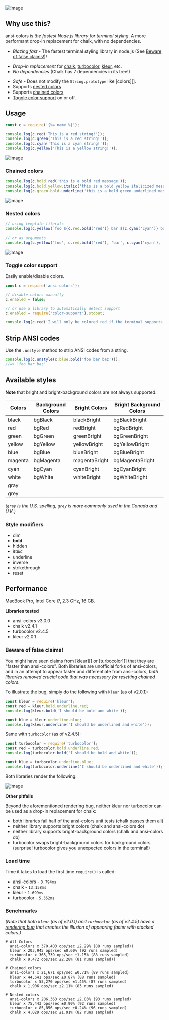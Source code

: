 ![image](https://user-images.githubusercontent.com/383994/39635445-8a98a3a6-4f8b-11e8-89c1-068c45d4fff8.png)

## Why use this?

ansi-colors is _the fastest Node.js library for terminal styling_. A more performant drop-in replacement for chalk, with no dependencies.

* _Blazing fast_ - The fastest terminal styling library in node.js (See [Beware of false claims!](#beware-of-false-claims))!
- _Drop-in replacement_ for [chalk](https://github.com/chalk/chalk), [turbocolor](https://github.com/doowb/turbocolor), [kleur](https://github.com/lukeed/kleur), etc. 
- _No dependencies_ (Chalk has 7 dependencies in its tree!)
* _Safe_ - Does not modify the `String.prototype` like [colors][].
* Supports [nested colors](#nested-colors)
* Supports [chained colors](#chained-colors)
* [Toggle color support](#toggle-color-support) on or off.


## Usage

```js
const c = require('{%= name %}');

console.log(c.red('This is a red string!'));
console.log(c.green('This is a red string!'));
console.log(c.cyan('This is a cyan string!'));
console.log(c.yellow('This is a yellow string!'));
```

![image](https://user-images.githubusercontent.com/383994/39653848-a38e67da-4fc0-11e8-89ae-98c65ebe9dcf.png)


### Chained colors

```js
console.log(c.bold.red('this is a bold red message'));
console.log(c.bold.yellow.italic('this is a bold yellow italicized message'));
console.log(c.green.bold.underline('this is a bold green underlined message'));
```

![image](https://user-images.githubusercontent.com/383994/39635780-7617246a-4f8c-11e8-89e9-05216cc54e38.png)


### Nested colors

```js
// using template literals
console.log(c.yellow(`foo ${c.red.bold('red')} bar ${c.cyan('cyan')} baz`));

// or as arguments
console.log(c.yellow('foo', c.red.bold('red'), 'bar', c.cyan('cyan'), 'baz'));
```

![image](https://user-images.githubusercontent.com/383994/39635817-8ed93d44-4f8c-11e8-8afd-8c3ea35f5fbe.png)


### Toggle color support

Easily enable/disable colors.

```js
const c = require('ansi-colors');

// disable colors manually
c.enabled = false;

// or use a library to automatically detect support
c.enabled = require('color-support').stdout;

console.log(c.red('I will only be colored red if the terminal supports colors'));
```

## Strip ANSI codes

Use the `.unstyle` method to strip ANSI codes from a string.

```js
console.log(c.unstyle(c.blue.bold('foo bar baz')));
//=> 'foo bar baz'
```

## Available styles

**Note** that bright and bright-background colors are not always supported.

| Colors  | Background Colors | Bright Colors | Bright Background Colors |
| ------- | ----------------- | ------------- | ------------------------ |
| black   | bgBlack           | blackBright   | bgBlackBright            |
| red     | bgRed             | redBright     | bgRedBright              |
| green   | bgGreen           | greenBright   | bgGreenBright            |
| yellow  | bgYellow          | yellowBright  | bgYellowBright           |
| blue    | bgBlue            | blueBright    | bgBlueBright             |
| magenta | bgMagenta         | magentaBright | bgMagentaBright          |
| cyan    | bgCyan            | cyanBright    | bgCyanBright             |
| white   | bgWhite           | whiteBright   | bgWhiteBright            |
| gray    |                   |               |                          |
| grey    |                   |               |                          |

_(`gray` is the U.S. spelling, `grey` is more commonly used in the Canada and U.K.)_


### Style modifiers

- dim
- **bold**
- hidden
- _italic_
- underline
- inverse
- ~~strikethrough~~
- reset


## Performance

MacBook Pro, Intel Core i7, 2.3 GHz, 16 GB.

**Libraries tested**

- ansi-colors v3.0.0
- chalk v2.4.1
- turbocolor v2.4.5
- kleur v2.0.1

### Beware of false claims!

You might have seen claims from [kleur][] or [turbocolor][] that they are "faster than ansi-colors". Both libraries are unofficial forks of ansi-colors, and in an attempt to appear faster and differentiate from ansi-colors, _both libraries removed crucial code that was necessary for resetting chained colors_.

To illustrate the bug, simply do the following with `kleur` (as of v2.0.1):

```js
const kleur = require('kleur');
const red = kleur.bold.underline.red;
console.log(kleur.bold('I should be bold and white'));

const blue = kleur.underline.blue;
console.log(kleur.underline('I should be underlined and white'));
```

Same with `turbocolor` (as of v2.4.5):

```js
const turbocolor = require('turbocolor');
const red = turbocolor.bold.underline.red;
console.log(turbocolor.bold('I should be bold and white'));

const blue = turbocolor.underline.blue;
console.log(turbocolor.underline('I should be underlined and white'));
```

Both libraries render the following:

![image](https://user-images.githubusercontent.com/383994/44202955-7ee62100-a11b-11e8-8ee6-652dbde52911.png)

**Other pitfalls**

Beyond the aforementioned rendering bug, neither kleur nor turbocolor can be used as a drop-in replacement for chalk:

- both libraries fail half of the ansi-colors unit tests (chalk passes them all)
- neither library supports bright colors (chalk and ansi-colors do)
- neither library supports bright-background colors (chalk and ansi-colors do)
- turbocolor swaps bright-background colors for background colors. (surprise! turbocolor gives you unexpected colors in the terminal!)


### Load time

Time it takes to load the first time `require()` is called:

- ansi-colors - `0.794ms`
- chalk - `13.158ms`
- kleur - `1.699ms`
- turbocolor - `5.352ms`


### Benchmarks

_(Note that both `kleur` (as of v2.0.1) and `turbocolor` (as of v2.4.5) have a [rendering bug](#beware-of-false-claims) that creates the illusion of appearing faster with stacked colors.)_

```
# All Colors
  ansi-colors x 370,403 ops/sec ±2.29% (88 runs sampled))
  kleur x 203,945 ops/sec ±0.60% (92 runs sampled)
  turbocolor x 365,739 ops/sec ±1.15% (88 runs sampled)
  chalk x 9,472 ops/sec ±2.28% (81 runs sampled))

# Chained colors
  ansi-colors x 21,671 ops/sec ±0.71% (89 runs sampled)
  kleur x 44,641 ops/sec ±0.87% (88 runs sampled)
  turbocolor x 53,270 ops/sec ±1.45% (87 runs sampled)
  chalk x 1,906 ops/sec ±2.11% (83 runs sampled)

# Nested colors
  ansi-colors x 206,363 ops/sec ±2.03% (93 runs sampled)
  kleur x 75,443 ops/sec ±0.90% (92 runs sampled)
  turbocolor x 85,856 ops/sec ±0.24% (96 runs sampled)
  chalk x 4,029 ops/sec ±1.91% (82 runs sampled)
```
